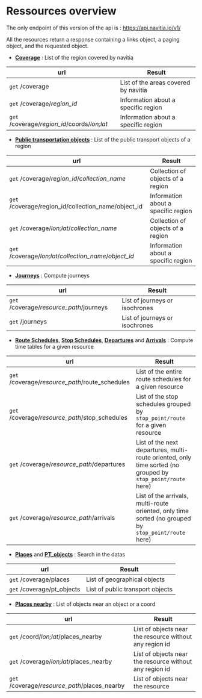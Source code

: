 Ressources overview
===================

The only endpoint of this version of the api is :
<https://api.navitia.io/v1/>

All the resources return a response containing a links object, a paging
object, and the requested object.

-   **[Coverage](#coverage)** : List of the region covered by navitia

| url | Result |
|----------------------------------------------|-------------------------------------|
| `get` /coverage                              | List of the areas covered by navitia|
| `get` /coverage/*region_id*                  | Information about a specific region |
| `get` /coverage/*region_id*/coords/*lon;lat* | Information about a specific region |

-   **[Public transportation objects](#pt-ref)** : List of the public transport
    objects of a region

| url | Result |
|---------------------------------------------------------|-------------------------------------|
| `get` /coverage/*region_id*/*collection_name*           | Collection of objects of a region   |
| `get` /coverage/region_id/collection_name/object_id     | Information about a specific region |
| `get` /coverage/*lon;lat*/*collection_name*             | Collection of objects of a region   |
| `get` /coverage/*lon;lat*/*collection_name*/*object_id* | Information about a specific region |

-   **[Journeys](#journeys)** : Compute journeys

| url | Result |
|------------------------------------------|-------------------------------------|
| `get` /coverage/*resource_path*/journeys | List of journeys or isochrones      |
| `get` /journeys                          | List of journeys or isochrones      |


-   **[Route Schedules](#route-schedules)**, **[Stop Schedules](#stop-schedules)**, **[Departures](#departures)** and **[Arrivals](#arrivals)** : 
Compute time tables for a given resource

| url | Result |
|-------------------------------------------------|---------------------------------------------------------------------------------------------------------------|
| `get` /coverage/*resource_path*/route_schedules | List of the entire route schedules for a given resource                                                       |
| `get` /coverage/*resource_path*/stop_schedules  | List of the stop schedules grouped by ``stop_point/route`` for a given resource                               |
| `get` /coverage/*resource_path*/departures      | List of the next departures, multi-route oriented, only time sorted (no grouped by ``stop_point/route`` here) |
| `get` /coverage/*resource_path*/arrivals        | List of the arrivals, multi-route oriented, only time sorted (no grouped by ``stop_point/route`` here)        |


-   **[Places](#places)** and **[PT_objects](#pt-objects)** : Search in the datas

| url | Result |
|------------------------------------------------|-------------------------------------|
| `get` /coverage/places                         | List of geographical objects        |
| `get` /coverage/pt_objects                     | List of public transport objects    |


-   **[Places nearby](#places-nearby)** : List of objects near an object or a coord

| url | Result |
|------------------------------------------------|-----------------------------------------------------------|
| `get` /coord/*lon;lat*/places_nearby           | List of objects near the resource without any region id   |
| `get` /coverage/*lon;lat*/places_nearby        | List of objects near the resource without any region id   |
| `get` /coverage/*resource_path*/places_nearby  | List of objects near the resource                         |


